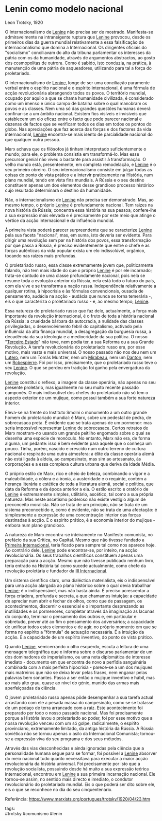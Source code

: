 # Lenin como modelo nacional
Leon Trotsky, 1920

O Internacionalismo de [Lenine](https://www.marxists.org/portugues/dicionario/verbetes/l/lenin.htm) não precisa ser de mostrado. Manifesta-se admiravelmente na intransigente ruptura que [Lenine](https://www.marxists.org/portugues/dicionario/verbetes/l/lenin.htm) provocou, desde os primeiros dias da guerra mundial relativamente a essa falsificação de internacionalismo que domina a Internacional. Os dirigentes oficiais do "socialismo" conciliavam do alto da tribuna parlamentar os interesses da pátria com os da humanidade, através de argumentos abstractos, ao gosto dos cosmopolitas de outrora. Como é sabido, isto conduzia, na prática, à manutenção de uma pátria de saqueadores, utilizando para tal a força do proletariado.

O internacionalismo de [Lenine](https://www.marxists.org/portugues/dicionario/verbetes/l/lenin.htm), longe de ser uma conciliação puramente verbal entre o espírito nacional e o espírito internacional, é uma fórmula de acção revolucionária abrangendo todos os povos. O território mundial, ocupado por aquilo a que se chama humanidade civilizada, é considerado como um imenso e único campo de batalha sobre o qual manobram os povos e as classes. Nem uma só das grandes questões humanas deverá confinar-se a um âmbito nacional. Existem fios visíveis e invisíveis que establecem um elo eficaz entre o facto que pode parecer nacional e dezenas de factos que se verificam todos os dias em todos os pontos do globo. Nas apreciações que faz acerca das forças e dos factores da vida internacional, [Lenine](https://www.marxists.org/portugues/dicionario/verbetes/l/lenin.htm) encontra-se mais isento de parcialidade nacional do que qualquer outra pessoa.

Marx achava que os filósofos já tinham interpretado suficientemente o mundo; para ele, o problema consistia em transformá-lo. Mas esse precursor genial não viveu o bastante para assistir à transformação. O velho mundo está, presentemente, em completa remodelação, e [Lenine](https://www.marxists.org/portugues/dicionario/verbetes/l/lenin.htm) é o seu primeiro obreiro. O seu internacionalismo consiste em julgar todas as coisas do ponto de vista prático e a intervir praticamente na História, num plano mundial, tendo em vista fins mundiais. A Rússia e o seu destino constituem apenas um dos elementos desse grandioso processo histórico cujo resultado determinará o destino da humanidade.

Não, o internacionalismo de [Lenine](https://www.marxists.org/portugues/dicionario/verbetes/l/lenin.htm) não precisa ser demonstrado. Mas, ao mesmo tempo, o próprio [Lenine](https://www.marxists.org/portugues/dicionario/verbetes/l/lenin.htm) é profundamente nacional. Tem raizes na nova história da Rússia; concentra essa história na sua pessoa; confere-lhe a sua expressão mais elevada e é precisamente por este meio que atinge o vértice da acção internacional e da influência mundial.

Á primeira vista poderá parecer surpreendente que se caracterize [Lenine](https://www.marxists.org/portugues/dicionario/verbetes/l/lenin.htm) pela sua faceta "nacional", mas, em suma, isto deveria ser evidente. Para dirigir uma revolução sem par na história dos povos, essa transformação por que passa a Rússia, é preciso evidentemente que entre o chefe e as forças autênticas da vida popular exista um elo indissolúvel, orgânico, tocando nas raízes mais profundas.

O proletariado russo, essa classe extremamente jovem que, politicamente falando, não tem mais idade do que o próprio [Lenine](https://www.marxists.org/portugues/dicionario/verbetes/l/lenin.htm) é por ele incarnado; trata-se contudo de uma classe profundamente nacional, pois nela se resume toda a evolução anterior da Rússia, nela está todo o futuro do país, com ela vive e se transforma a nação russa. Independência relativamente a qualquer rotina, à hipocrisia e às fórmulas convencionais, ousadia de pensamento, audácia na acção - audácia que nunca se torna temerária -, eis o que caracteriza o proletariado russo - e, ao mesmo tempo, [Lenine](https://www.marxists.org/portugues/dicionario/verbetes/l/lenin.htm).

Essa natureza do proletariado russo que faz dele, actualmente, a força mais importante da revolução internacional, é o fruto de toda a história nacional da Rússia: a crueldade bárbara da autocracia, a nulidade das classes privilegiadas, o desenvolvimento febril do capitalismo, activado pela influência da alta finança mundial, a desagregação da burguesia russa, a decadência da sua ideologia e a mediocridade da sua política. O nosso "[Terceiro Estado](https://www.marxists.org/portugues/dicionario/verbetes/t/terceiro_estado.htm)" não teve, nem podia ter, a sua Reforma ou a sua Grande Revolução. A tarefa revolucionária do proletariado russo era, por esse motivo, mais vasta e mais universal. O nosso passado não nos deu nem um [Lutero](https://www.marxists.org/portugues/dicionario/verbetes/l/lutero.htm), nem um Tomás Muntzer, nem um [Mirabeau](https://www.marxists.org/portugues/dicionario/verbetes/m/mirabeau.htm), nem um [Danton](https://www.marxists.org/portugues/dicionario/verbetes/d/danton_georges.htm), nem um [Robespierre](https://www.marxists.org/portugues/dicionario/verbetes/r/robespierre_maximilien.htm). Foi por isso, precisamente, que o proletariado russo teve o seu [Lenine](https://www.marxists.org/portugues/dicionario/verbetes/l/lenin.htm). O que se perdeu em tradição foi ganho pela envergadura da revolução.

[Lenine](https://www.marxists.org/portugues/dicionario/verbetes/l/lenin.htm) constitui o reflexo, a imagem da classe operária, não apenas no seu presente proletário, mas igualmente no seu muito recente passado camponês. O mais indiscutível dos chefes do proletariado não só tem o aspecto exterior de um mujique, como possui também a sua forte natureza interior.

Eleva-se na frente do Instituto Smolni o monumento a um outro grande homem do proletariado mundial: é Marx, sobre um pedestal de pedra, de sobrecasaca preta. É evidente que se trata apenas de um pormenor: mas seria impossível representar [Lenine](https://www.marxists.org/portugues/dicionario/verbetes/l/lenin.htm) de sobrecasaca. Certos retratos de Marx mostram-no usando um grande peitilho engomado sobre o qual se desenha uma espécie de monóculo. No entanto, Marx não era, de forma alguma, um pedante: isso é bem evidente para aquele que o conheça um pouco. Tinha, porém, nascido e crescido num outro terreno de cultura nacional e respirado uma outra atmosfera: a élite da classe operária alemã não está ligada à aldeia, ao campesinato, mas sim ao artesanato, às corporações e a essa complexa cultura urbana que deriva da Idade Média.

O próprio estilo de Marx, rico e cheio de beleza, combinando o vigor e a maleabilidade, a cólera e a ironia, a austeridade e o requinte, contém a herança literária e estética de toda a literatura alemã, social e política, que data da Reforma e da época anterior a ela. O estilo escrito e oratório de [Lenine](https://www.marxists.org/portugues/dicionario/verbetes/l/lenin.htm) é extremamente simples, utilitário, ascético, tal como a sua própria natureza. Mas neste ascetismo poderoso não existe vestigio algum de preconceito moralista. Não se trata de um principio, não se trata de um sistema preconcebido e, como é evidente, não se trata de uma afectação: é simplesmente a expressão de uma concentração interior das forças destinadas à acção. É o espírito prático, é a economia interior do mujique - embora num plano grandioso.

A natureza de Marx encontra-se inteiramente no Manifesto comunista, no prefácio da sua Crítica, no Capital. Mesmo que não tivesse fundado a [Primeira Internacional](https://www.marxists.org/portugues/dicionario/verbetes/i/internacional.htm), teria ficado para sempre tal como nos aparece hoje. Ao contrário dele, [Lenine](https://www.marxists.org/portugues/dicionario/verbetes/l/lenin.htm) pode encontrar-se, por inteiro, na acção revolucionária. Os seus trabalhos científicos constituem apenas uma preparação para a acção. Mesmo que não tivesse publicado nenhum livro, teria entrado na História tal como sucede actualmente, como chefe da revolução proletária e fundador da [III Internacional](https://www.marxists.org/portugues/dicionario/verbetes/c/comintern.htm).

Um sistema científico claro, uma dialéctica materialista, eis o indispensável para uma acção alargada ao plano histórico sobre o qual devia traballhar [Lenine](https://www.marxists.org/portugues/dicionario/verbetes/l/lenin.htm); é o indispensável, mas não basta ainda. É preciso acrescentar a força criadora, profunda e secreta, a que chamamos intuição: a capacidade de apreciar num abrir e fechar de olhos, como que de passagem, os acontecimentos, discernir o essencial e o importante desprezando as inutilidades e os pormenores, completar através da imaginação as lacunas do conjunto, terminar o pensamento dos outros e, em particular e sobretudo, prever até ao fim o pensamento dos adversários; a capacidade de unificar todos estes elementos e de agir, no próprio momento em que se forma no espírito a "fórmula" de actuação necessária. É a intuição da acção. É a capacidade de um espírito inventivo, do ponto de vista prático.

Quando [Lenine](https://www.marxists.org/portugues/dicionario/verbetes/l/lenin.htm), semicerrando o olho esquerdo, escuta a leitura de uma mensagem telegráfica que o informa sobre o discurso parlamentar de um dos dominadores do imperialismo, ou uma nota diplomática de interesse imediato - documento em que encontra de novo a perfídia sanguinária combinada com a mais perfeita hipocrisia - parece-se a um dos mujiques mais matreiros que não se deixa levar pelas frases, nem enganar pelas palavras bem sonantes. Passa a ser então o mujique inventivo e hábil, mas ao mais alto grau, quase ao nível do génio, munido das armas mais aperfeiçoadas da ciência.

O jovem proletariado russo apenas pôde desempenhar a sua tarefa actual arrastando com ele a pesada massa do campesinato, como se se tratasse de um pedaço de terra arrancado com a raiz. Este acontecimento foi preparado por todo o nosso passado nacional. Mas foi precisamente porque a História levou o proletariado ao poder, foi por esse motivo que a nossa revolução venceu com um só golpe, radicalmente, o espírito provinciano, extremamente limitado, da antiga história da Rússia. A Rússia soviética não se tornou apenas o asilo da Internacional Comunista; tornou-se a expressão viva do seu programa e dos seus métodos.

Através das vias desconhecidas e ainda ignoradas pela ciência que a personalidade humana segue para se formar, foi possível a [Lenine](https://www.marxists.org/portugues/dicionario/verbetes/l/lenin.htm) absorver do meio nacional tudo quanto necessitava para executar a maior acção revolucionária da história universal. Foi precisamente por isto que a revolução socialista, possuindo desde há muito a sua expressão teórica internacional, encontrou em [Lenine](https://www.marxists.org/portugues/dicionario/verbetes/l/lenin.htm) a sua primeira incarnação nacional. Ele tornou-se assim, no sentido mais directo e imediato, o condutor revolucionário do proletariado mundial. Eis o que poderá ser dito sobre ele, eis o que se reconhece no dia do seu cinquentenário.

Referência:
<https://www.marxists.org/portugues/trotsky/1920/04/23.htm>

tags:  
    #trotsky
    #comunismo
    #lenin